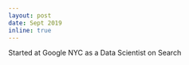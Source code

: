 ```yaml
---
layout: post
date: Sept 2019
inline: true
---
```


Started at Google NYC as a Data Scientist on Search
